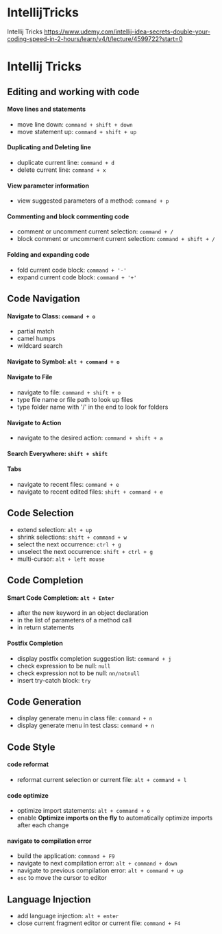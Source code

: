 # IntellijTricks
Intellij Tricks https://www.udemy.com/intellij-idea-secrets-double-your-coding-speed-in-2-hours/learn/v4/t/lecture/4599722?start=0


# Intellij Tricks

## Editing and working with code
#### Move lines and statements
- move line down: `command + shift + down`
- move statement up: `command + shift + up`

#### Duplicating and Deleting line
- duplicate current line: `command + d`
- delete current line: `command + x`

#### View parameter information
- view suggested parameters of a method: `command + p`

#### Commenting and block commenting code
- comment or uncomment current selection: `command + /`
- block comment or uncomment current selection: `command + shift + /`

#### Folding and expanding code
- fold current code block: `command + '-'`
- expand current code block: `command + '+'`

## Code Navigation
#### Navigate to Class: `command + o`
- partial match
- camel humps
- wildcard search

#### Navigate to Symbol: `alt + command + o`

#### Navigate to File
- navigate to file: `command + shift + o`
- type file name or file path to look up files
- type folder name with '/' in the end to look for folders

#### Navigate to Action
- navigate to the desired action: `command + shift + a`

#### Search Everywhere: `shift + shift`

#### Tabs
- navigate to recent files: `command + e`
- navigate to recent edited files: `shift + command + e`

## Code Selection
- extend selection: `alt + up`
- shrink selections: `shift + command + w`
- select the next occurrence: `ctrl + g`
- unselect the next occurrence: `shift + ctrl + g`
- multi-cursor: `alt + left mouse`

## Code Completion
#### Smart Code Completion: `alt + Enter`
- after the new keyword in an object declaration
- in the list of parameters of a method call
- in return statements

#### Postfix Completion
- display postfix completion suggestion list: `command + j`
- check expression to be null: `null`
- check expression not to be null: `nn/notnull`
- insert try-catch block: `try`

## Code Generation
- display generate menu in class file: `command + n`
- display generate menu in test class: `command + n`

## Code Style
#### code reformat
- reformat current selection or current file: `alt + command + l`

#### code optimize
- optimize import statements: `alt + command + o`
- enable **Optimize imports on the fly** to automatically optimize imports after each change

#### navigate to compilation error
- build the application: `command + F9`
- navigate to next compilation error: `alt + command + down`
- navigate to previous compilation error: `alt + command + up`
- `esc` to move the cursor to editor

## Language Injection
- add language injection: `alt + enter`
- close current fragment editor or current file: `command + F4`
